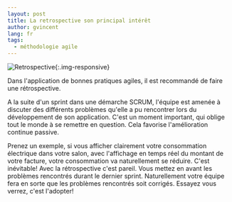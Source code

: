 ```yaml
---
layout: post
title: La retrospective son principal intérêt
author: gvincent
lang: fr
tags: 
  - méthodologie agile
---
```

![Retrospective](https://lh3.googleusercontent.com/-I40IfhiSgOA/TrwNrLk6YcI/AAAAAAAABcA/3b5gh7sSX6g/s800/retro-300x207.jpg){:.img-responsive}

Dans l'application de bonnes pratiques agiles, il est recommandé de faire une rétrospective.

<!--more-->

A la suite d'un sprint dans une démarche SCRUM, l'équipe est amenée à discuter des différents problèmes qu'elle a pu rencontrer lors du développement de son application.
C'est un moment important, qui oblige tout le monde à se remettre en question. Cela favorise l'amélioration continue passive.

Prenez un exemple, si vous afficher clairement votre consommation électrique dans votre salon, avec l'affichage en temps réel du montant de votre facture, votre consommation va naturellement se réduire. C'est inévitable! Avec la rétrospective c'est pareil. Vous mettez en avant les problèmes rencontrés durant le dernier sprint. Naturellement votre équipe fera en sorte que les problèmes rencontrés soit corrigés. Essayez vous verrez, c'est l'adopter!


